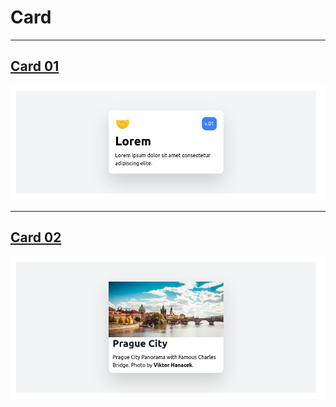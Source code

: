 # Card

***
## [Card 01](./card01.html)
![card01](./images/card01.png)
***
## [Card 02](./card02.html)
![card02](./images/card02.png)
